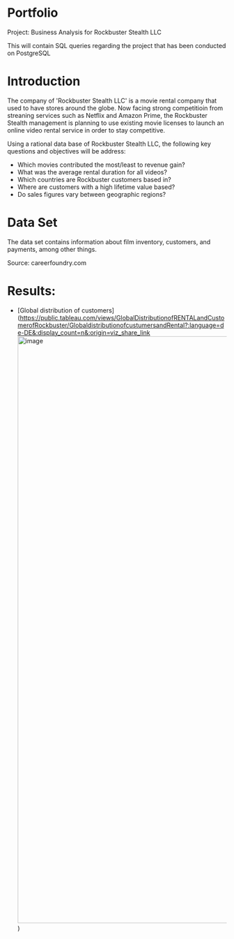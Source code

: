 # Portfolio
Project: Business Analysis for Rockbuster Stealth LLC 

This will contain SQL queries regarding the project that has been conducted on PostgreSQL

# Introduction
The company of 'Rockbuster Stealth LLC' is a movie rental company that used to have stores around the globe. Now facing strong competitioin from streaning services such as Netflix and Amazon Prime, the Rockbuster Stealth management is planning to use existing movie licenses to launch an online video rental service in order to stay competitive.

Using a rational data base of Rockbuster Stealth LLC, the following key questions and objectives will be address:
  * Which movies contributed the most/least to revenue gain?
  * What was the average rental duration for all videos?
  * Which countries are Rockbuster customers based in?
  * Where are customers with a high lifetime value based?
  * Do sales figures vary between geographic regions?

# Data Set
The data set contains information about film inventory, customers, and payments, among other things.

Source: careerfoundry.com

# Results:
* [Global distribution of customers](https://public.tableau.com/views/GlobalDistributionofRENTALandCustomerofRockbuster/GlobaldistributionofcustumersandRental?:language=de-DE&:display_count=n&:origin=viz_share_link<img width="1346" alt="image" src="https://github.com/Benimoo/SQL_queries/assets/159390497/3e3b5240-8b71-4feb-a4bf-d5fafdcdadf5">)



